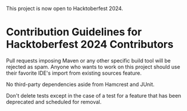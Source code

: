 This project is now open to Hacktoberfest 2024.

# Contribution Guidelines for Hacktoberfest 2024 Contributors

Pull requests imposing Maven or any other specific build tool will be rejected 
as spam. Anyone who wants to work on this project should use their favorite 
IDE's import from existing sources feature.

No third-party dependencies aside from Hamcrest and JUnit.

Don't delete tests except in the case of a test for a feature that has been 
deprecated and scheduled for removal.

